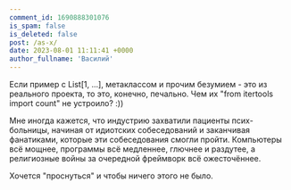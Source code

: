 ```yaml
---
comment_id: 1690888301076
is_spam: false
is_deleted: false
post: /as-x/
date: 2023-08-01 11:11:41 +0000
author_fullname: 'Василий'
---
```


Если пример с List[1, ...], метаклассом и прочим безумием - это из реального проекта, то это, конечно, печально. Чем их "from itertools import count" не устроило? :))

Мне иногда кажется, что индустрию захватили пациенты псих-больницы, начиная от идиотских собеседований и заканчивая фанатиками, которые эти собеседования смогли пройти. Компьютеры всё мощнее, программы всё медленнее, глючнее и раздутее, а религиозные войны за очередной фреймворк всё ожесточённее.

Хочется "проснуться" и чтобы ничего этого не было.

